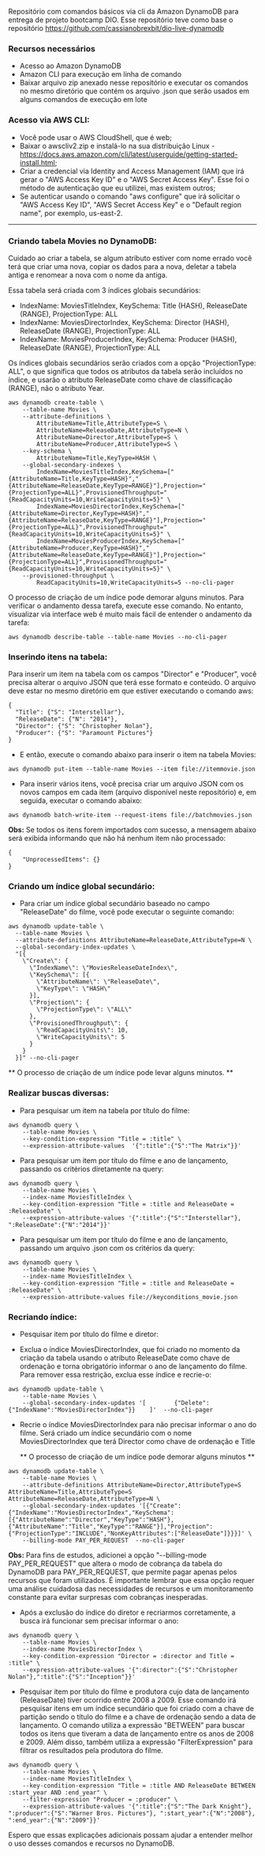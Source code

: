 Repositório com comandos básicos via cli da Amazon DynamoDB para entrega de projeto bootcamp DIO.
Esse repositório teve como base o repositório https://github.com/cassianobrexbit/dio-live-dynamodb

### Recursos necessários
  - Acesso ao Amazon DynamoDB
  - Amazon CLI para execução em linha de comando
  - Baixar arquivo zip anexado nesse repositório e executar os comandos no mesmo diretório que contém os arquivo .json que serão usados em alguns comandos de execução em lote

### Acesso via AWS CLI:
- Você pode usar o AWS CloudShell, que é web;
- Baixar o awscliv2.zip e instalá-lo na sua distribuição Linux - https://docs.aws.amazon.com/cli/latest/userguide/getting-started-install.html;
- Criar a credencial via Identity and Access Management (IAM) que irá gerar o "AWS Access Key ID" e o "AWS Secret Access Key". Esse foi o método de autenticação que eu utilizei, mas existem outros;
- Se autenticar usando o comando "aws configure" que irá solicitar o "AWS Access Key ID", "AWS Secret Access Key" e o "Default region name", por exemplo, us-east-2.

---

### Criando tabela Movies no DynamoDB:

Cuidado ao criar a tabela, se algum atributo estiver com nome errado você terá que criar uma nova, copiar os dados para a nova, deletar a tabela antiga e renomear a nova com o nome da antiga.

Essa tabela será criada com 3 índices globais secundários:
- IndexName: MoviesTitleIndex, KeySchema: Title (HASH), ReleaseDate (RANGE), ProjectionType: ALL
- IndexName: MoviesDirectorIndex, KeySchema: Director (HASH), ReleaseDate (RANGE), ProjectionType: ALL
- IndexName: MoviesProducerIndex, KeySchema: Producer (HASH), ReleaseDate (RANGE), ProjectionType: ALL

Os índices globais secundários serão criados com a opção "ProjectionType: ALL", o que significa que todos os atributos da tabela serão incluídos no índice, e usarão o atributo ReleaseDate como chave de classificação (RANGE), não o atributo Year.

```
aws dynamodb create-table \
    --table-name Movies \
    --attribute-definitions \
        AttributeName=Title,AttributeType=S \
        AttributeName=ReleaseDate,AttributeType=N \
        AttributeName=Director,AttributeType=S \
        AttributeName=Producer,AttributeType=S \
    --key-schema \
        AttributeName=Title,KeyType=HASH \
    --global-secondary-indexes \
        IndexName=MoviesTitleIndex,KeySchema=["{AttributeName=Title,KeyType=HASH}","{AttributeName=ReleaseDate,KeyType=RANGE}"],Projection="{ProjectionType=ALL}",ProvisionedThroughput="{ReadCapacityUnits=10,WriteCapacityUnits=5}" \
        IndexName=MoviesDirectorIndex,KeySchema=["{AttributeName=Director,KeyType=HASH}","{AttributeName=ReleaseDate,KeyType=RANGE}"],Projection="{ProjectionType=ALL}",ProvisionedThroughput="{ReadCapacityUnits=10,WriteCapacityUnits=5}" \
        IndexName=MoviesProducerIndex,KeySchema=["{AttributeName=Producer,KeyType=HASH}","{AttributeName=ReleaseDate,KeyType=RANGE}"],Projection="{ProjectionType=ALL}",ProvisionedThroughput="{ReadCapacityUnits=10,WriteCapacityUnits=5}" \
    --provisioned-throughput \
        ReadCapacityUnits=10,WriteCapacityUnits=5 --no-cli-pager
```

O processo de criação de um índice pode demorar alguns minutos. Para verificar o andamento dessa tarefa, execute esse comando. No entanto, visualizar via interface web é muito mais fácil de entender o andamento da tarefa:

```
aws dynamodb describe-table --table-name Movies --no-cli-pager
```


### Inserindo itens na tabela:

Para inserir um item na tabela com os campos "Director" e "Producer", você precisa alterar o arquivo JSON que terá esse formato e conteúdo. O arquivo deve estar no mesmo diretório em que estiver executando o comando aws:

```
{
  "Title": {"S": "Interstellar"},
  "ReleaseDate": {"N": "2014"},
  "Director": {"S": "Christopher Nolan"},
  "Producer": {"S": "Paramount Pictures"}
}
```

-  E então, execute o comando abaixo para inserir o item na tabela Movies:

```
aws dynamodb put-item --table-name Movies --item file://itemmovie.json
```

-   Para inserir vários itens, você precisa criar um arquivo JSON com os novos campos em cada item (arquivo disponível neste repositório) e, em seguida, executar o comando abaixo:

```
aws dynamodb batch-write-item --request-items file://batchmovies.json
```

**Obs:** Se todos os itens forem importados com sucesso, a mensagem abaixo será exibida informando que não há nenhum item não processado:

```
{
    "UnprocessedItems": {}
}
```

### Criando um índice global secundário:

-   Para criar um índice global secundário baseado no campo "ReleaseDate" do filme, você pode executar o seguinte comando:

```
aws dynamodb update-table \
  --table-name Movies \
  --attribute-definitions AttributeName=ReleaseDate,AttributeType=N \
  --global-secondary-index-updates \
  "[{
    \"Create\": {
      \"IndexName\": \"MoviesReleaseDateIndex\",
      \"KeySchema\": [{
        \"AttributeName\": \"ReleaseDate\",
        \"KeyType\": \"HASH\"
      }],
      \"Projection\": {
        \"ProjectionType\": \"ALL\"
      },
      \"ProvisionedThroughput\": {
        \"ReadCapacityUnits\": 10,
        \"WriteCapacityUnits\": 5
      }
    }
  }]" --no-cli-pager

```

**  O processo de criação de um índice pode levar alguns minutos. **

### Realizar buscas diversas:

-   Para pesquisar um item na tabela por título do filme:

```
aws dynamodb query \
    --table-name Movies \
    --key-condition-expression "Title = :title" \
    --expression-attribute-values  '{":title":{"S":"The Matrix"}}'
```

-   Para pesquisar um item por título do filme e ano de lançamento, passando os critérios diretamente na query:

```
aws dynamodb query \
    --table-name Movies \
    --index-name MoviesTitleIndex \
    --key-condition-expression "Title = :title and ReleaseDate = :ReleaseDate" \
    --expression-attribute-values '{":title":{"S":"Interstellar"}, ":ReleaseDate":{"N":"2014"}}'
```

-   Para pesquisar um item por título do filme e ano de lançamento, passando um arquivo .json com os critérios da query:
    
```
aws dynamodb query \
    --table-name Movies \
    --index-name MoviesTitleIndex \
    --key-condition-expression "Title = :title and ReleaseDate = :ReleaseDate" \
    --expression-attribute-values file://keyconditions_movie.json   
```

### Recriando índice:

-   Pesquisar item por título do filme e diretor:

*  Exclua o índice MoviesDirectorIndex, que foi criado no momento da criação da tabela usando o atributo ReleaseDate como chave de ordenação e torna obrigatório informar o ano de lançamento do filme. Para remover essa restrição, exclua esse índice e recrie-o:
    
```
aws dynamodb update-table \
    --table-name Movies \
    --global-secondary-index-updates '[        {"Delete":{"IndexName":"MoviesDirectorIndex"}}    ]'  --no-cli-pager
```

*  Recrie o índice MoviesDirectorIndex para não precisar informar o ano do filme. Será criado um índice secundário com o nome MoviesDirectorIndex que terá Director como chave de ordenação e Title

    ** O processo de criação de um indíce pode demorar alguns minutos **

```
aws dynamodb update-table \
    --table-name Movies \
    --attribute-definitions AttributeName=Director,AttributeType=S AttributeName=Title,AttributeType=S AttributeName=ReleaseDate,AttributeType=N \
    --global-secondary-index-updates '[{"Create":{"IndexName":"MoviesDirectorIndex","KeySchema":[{"AttributeName":"Director","KeyType":"HASH"},{"AttributeName":"Title","KeyType":"RANGE"}],"Projection":{"ProjectionType":"INCLUDE","NonKeyAttributes":["ReleaseDate"]}}}]' \
    --billing-mode PAY_PER_REQUEST  --no-cli-pager
```

**Obs:** 
    Para fins de estudos, adicionei a opção "--billing-mode PAY_PER_REQUEST" que altera o modo de cobrança da tabela do DynamoDB para PAY_PER_REQUEST, que permite pagar apenas pelos recursos que foram utilizados. É importante lembrar que essa opção requer uma análise cuidadosa das necessidades de recursos e um monitoramento constante para evitar surpresas com cobranças inesperadas.


*  Após a exclusão do índice do diretor e recriarmos corretamente, a busca irá funcionar sem precisar informar o ano:

```
aws dynamodb query \
    --table-name Movies \
    --index-name MoviesDirectorIndex \
    --key-condition-expression "Director = :director and Title = :title" \
    --expression-attribute-values '{":director":{"S":"Christopher Nolan"},":title":{"S":"Inception"}}'
```

-   Pesquisar item por título do filme e produtora cujo data de lançamento (ReleaseDate) tiver ocorrido entre 2008 a 2009. Esse comando irá pesquisar itens em um índice secundário que foi criado com a chave de partição sendo o título do filme e a chave de ordenação sendo a data de lançamento. O comando utiliza a expressão "BETWEEN" para buscar todos os itens que tiveram a data de lançamento entre os anos de 2008 e 2009. Além disso, também utiliza a expressão "FilterExpression" para filtrar os resultados pela produtora do filme.

```
aws dynamodb query \
    --table-name Movies \
    --index-name MoviesTitleIndex \
    --key-condition-expression "Title = :title AND ReleaseDate BETWEEN :start_year AND :end_year" \
    --filter-expression "Producer = :producer" \
    --expression-attribute-values '{":title":{"S":"The Dark Knight"}, ":producer":{"S":"Warner Bros. Pictures"}, ":start_year":{"N":"2008"}, ":end_year":{"N":"2009"}}'
```

Espero que essas explicações adicionais possam ajudar a entender melhor o uso desses comandos e recursos no DynamoDB.
